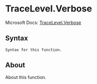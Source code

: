 # TraceLevel.Verbose

Microsoft Docs: [TraceLevel.Verbose](https://docs.microsoft.com/en-us/powerquery-m/tracelevel-verbose)

## Syntax

```
Syntax for this function.
```

## About

About this function.

